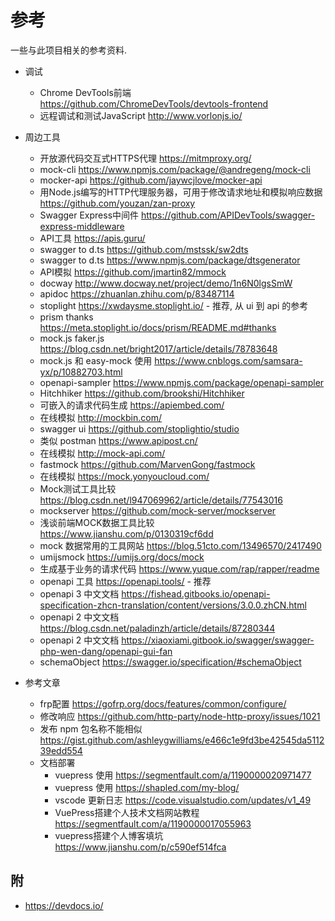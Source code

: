 # 参考
一些与此项目相关的参考资料.

- 调试
  - Chrome DevTools前端 https://github.com/ChromeDevTools/devtools-frontend
  - 远程调试和测试JavaScript http://www.vorlonjs.io/

- 周边工具
  - 开放源代码交互式HTTPS代理 https://mitmproxy.org/
  - mock-cli https://www.npmjs.com/package/@andregeng/mock-cli
  - mocker-api https://github.com/jaywcjlove/mocker-api
  - 用Node.js编写的HTTP代理服务器，可用于修改请求地址和模拟响应数据 https://github.com/youzan/zan-proxy
  - Swagger Express中间件 https://github.com/APIDevTools/swagger-express-middleware
  - API工具 https://apis.guru/
  - swagger to d.ts https://github.com/mstssk/sw2dts
  - swagger to d.ts https://www.npmjs.com/package/dtsgenerator
  - API模拟 https://github.com/jmartin82/mmock
  - docway http://www.docway.net/project/demo/1n6N0lgsSmW
  - apidoc https://zhuanlan.zhihu.com/p/83487114
  - stoplight https://xwdaysme.stoplight.io/ - 推荐, 从 ui 到 api 的参考
  - prism thanks https://meta.stoplight.io/docs/prism/README.md#thanks
  - mock.js faker.js https://blog.csdn.net/bright2017/article/details/78783648
  - mock.js 和 easy-mock 使用 https://www.cnblogs.com/samsara-yx/p/10882703.html
  - openapi-sampler https://www.npmjs.com/package/openapi-sampler
  - Hitchhiker https://github.com/brookshi/Hitchhiker
  - 可嵌入的请求代码生成 https://apiembed.com/
  - 在线模拟 http://mockbin.com/
  - swagger ui https://github.com/stoplightio/studio
  - 类似 postman https://www.apipost.cn/
  - 在线模拟 http://mock-api.com/
  - fastmock https://github.com/MarvenGong/fastmock
  - 在线模拟 https://mock.yonyoucloud.com/
  - Mock测试工具比较 https://blog.csdn.net/l947069962/article/details/77543016
  - mockserver https://github.com/mock-server/mockserver
  - 浅谈前端MOCK数据工具比较 https://www.jianshu.com/p/0130319cf6dd
  - mock 数据常用的工具网站 https://blog.51cto.com/13496570/2417490
  - umijsmock https://umijs.org/docs/mock
  - 生成基于业务的请求代码 https://www.yuque.com/rap/rapper/readme
  - openapi 工具 https://openapi.tools/ - 推荐
  - openapi 3 中文文档 https://fishead.gitbooks.io/openapi-specification-zhcn-translation/content/versions/3.0.0.zhCN.html
  - openapi 2 中文文档 https://blog.csdn.net/paladinzh/article/details/87280344
  - openapi 2 中文文档 https://xiaoxiami.gitbook.io/swagger/swagger-php-wen-dang/openapi-gui-fan
  - schemaObject https://swagger.io/specification/#schemaObject

- 参考文章
  - frp配置 https://gofrp.org/docs/features/common/configure/
  - 修改响应 https://github.com/http-party/node-http-proxy/issues/1021
  - 发布 npm 包名称不能相似 https://gist.github.com/ashleygwilliams/e466c1e9fd3be42545da511239edd554
  - 文档部署
    - vuepress 使用 https://segmentfault.com/a/1190000020971477
    - vuepress 使用 https://shapled.com/my-blog/
    - vscode 更新日志 https://code.visualstudio.com/updates/v1_49
    - VuePress搭建个人技术文档网站教程 https://segmentfault.com/a/1190000017055963
    - vuepress搭建个人博客填坑 https://www.jianshu.com/p/c590ef514fca

## 附
- https://devdocs.io/
